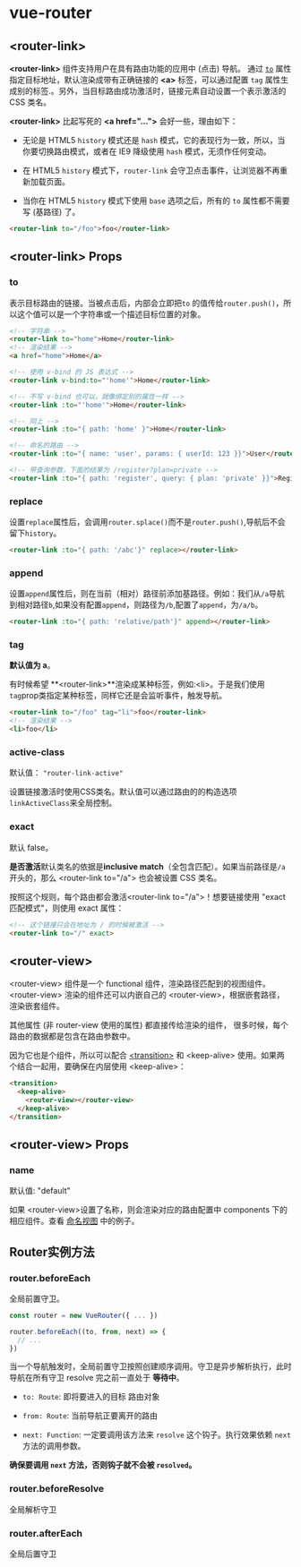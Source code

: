 # vue-router

## &lt;router-link&gt;

**&lt;router-link&gt;** 组件支持用户在具有路由功能的应用中 (点击) 导航。 通过 [`to`](#to) 属性指定目标地址，默认渲染成带有正确链接的 **&lt;a&gt;** 标签，可以通过配置 `tag` 属性生成别的标签.。另外，当目标路由成功激活时，链接元素自动设置一个表示激活的 CSS 类名。

**&lt;router-link&gt;** 比起写死的 **&lt;a href="..."&gt;** 会好一些，理由如下：

- 无论是 HTML5 `history` 模式还是 `hash` 模式，它的表现行为一致，所以，当你要切换路由模式，或者在 IE9 降级使用 `hash` 模式，无须作任何变动。

- 在 HTML5 `history` 模式下，`router-link` 会守卫点击事件，让浏览器不再重新加载页面。

- 当你在 HTML5 `history` 模式下使用 `base` 选项之后，所有的 `to` 属性都不需要写 (基路径) 了。

``` html
<router-link to="/foo">foo</router-link>
```

## &lt;router-link&gt; Props

### to

表示目标路由的链接。当被点击后，内部会立即把`to` 的值传给`router.push()`，所以这个值可以是一个字符串或一个描述目标位置的对象。

```html
<!-- 字符串 -->
<router-link to="home">Home</router-link>
<!-- 渲染结果 -->
<a href="home">Home</a>

<!-- 使用 v-bind 的 JS 表达式 -->
<router-link v-bind:to="'home'">Home</router-link>

<!-- 不写 v-bind 也可以，就像绑定别的属性一样 -->
<router-link :to="'home'">Home</router-link>

<!-- 同上 -->
<router-link :to="{ path: 'home' }">Home</router-link>

<!-- 命名的路由 -->
<router-link :to="{ name: 'user', params: { userId: 123 }}">User</router-link>

<!-- 带查询参数，下面的结果为 /register?plan=private -->
<router-link :to="{ path: 'register', query: { plan: 'private' }}">Register</router-link>
```

### replace

设置`replace`属性后，会调用`router.splace()`而不是`router.push()`,导航后不会留下`history`。

```html
<router-link :to="{ path: '/abc'}" replace></router-link>
```

### append

设置`append`属性后，则在当前（相对）路径前添加基路径。例如：我们从`/a`导航到相对路径`b`,如果没有配置`append`，则路径为`/b`,配置了`append`，为`/a/b`。

```html
<router-link :to="{ path: 'relative/path'}" append></router-link>
```

### tag

**默认值为 a**。

有时候希望 **&lt;router-link&gt;**渲染成某种标签，例如:&lt;li&gt;。于是我们使用`tag`prop类指定某种标签，同样它还是会监听事件，触发导航。

```html
<router-link to="/foo" tag="li">foo</router-link>
<!-- 渲染结果 -->
<li>foo</li>
```

### active-class

默认值： `"router-link-active"`

设置链接激活时使用CSS类名。默认值可以通过路由的的构造选项`linkActiveClass`来全局控制。

### exact

默认 false。

**是否激活**默认类名的依据是**inclusive match**（全包含匹配）。如果当前路径是`/a`开头的，那么 &lt;router-link to="/a"&gt; 也会被设置 CSS 类名。

按照这个规则，每个路由都会激活&lt;router-link to="/a"&gt;！想要链接使用 "exact 匹配模式"，则使用 exact 属性：

```html
<!-- 这个链接只会在地址为 / 的时候被激活 -->
<router-link to="/" exact>
```

## &lt;router-view&gt;

&lt;router-view&gt; 组件是一个 functional 组件，渲染路径匹配到的视图组件。&lt;router-view&gt; 渲染的组件还可以内嵌自己的 &lt;router-view&gt;，根据嵌套路径，渲染嵌套组件。

其他属性 (非 router-view 使用的属性) 都直接传给渲染的组件， 很多时候，每个路由的数据都是包含在路由参数中。

因为它也是个组件，所以可以配合 [&lt;transition&gt;](/vuejs/#transition) 和 &lt;keep-alive&gt; 使用。如果两个结合一起用，要确保在内层使用 &lt;keep-alive&gt;：

```html
<transition>
  <keep-alive>
    <router-view></router-view>
  </keep-alive>
</transition>
```

## &lt;router-view&gt; Props

### name

默认值: "default"

如果 &lt;router-view&gt;设置了名称，则会渲染对应的路由配置中 components 下的相应组件。查看 [命名视图](https://router.vuejs.org/zh/guide/essentials/named-views.html) 中的例子。

## Router实例方法

### router.beforeEach

全局前置守卫。

```js
const router = new VueRouter({ ... })

router.beforeEach((to, from, next) => {
  // ...
})
```

当一个导航触发时，全局前置守卫按照创建顺序调用。守卫是异步解析执行，此时导航在所有守卫 resolve 完之前一直处于 **等待中**。

- `to: Route`: 即将要进入的目标 路由对象

- `from: Route`: 当前导航正要离开的路由

- `next: Function`: 一定要调用该方法来 `resolve` 这个钩子。执行效果依赖 `next` 方法的调用参数。

**确保要调用 `next` 方法，否则钩子就不会被 `resolved`。**

### router.beforeResolve

全局解析守卫

### router.afterEach

全局后置守卫
